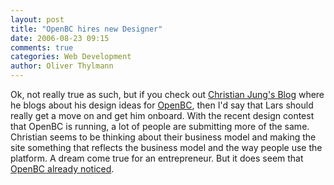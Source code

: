 ```yaml
---
layout: post
title: "OpenBC hires new Designer"
date: 2006-08-23 09:15
comments: true
categories: Web Development
author: Oliver Thylmann
---
```





Ok, not really true as such, but if you check out [Christian Jung's Blog](http://www.cjung.info/wordpress/) where he blogs about his design ideas for [OpenBC](http://openbc.com/), then I'd say that Lars should really get a move on and get him onboard. With the recent design contest that OpenBC is running, a lot of people are submitting more of the same. Christian seems to be thinking about their business model and making the site something that reflects the business model and the way people use the platform. A dream come true for an entrepreneur. But it does seem that [OpenBC already noticed](http://blog.openbc.com/2006/08/openbc_sketches.html).








